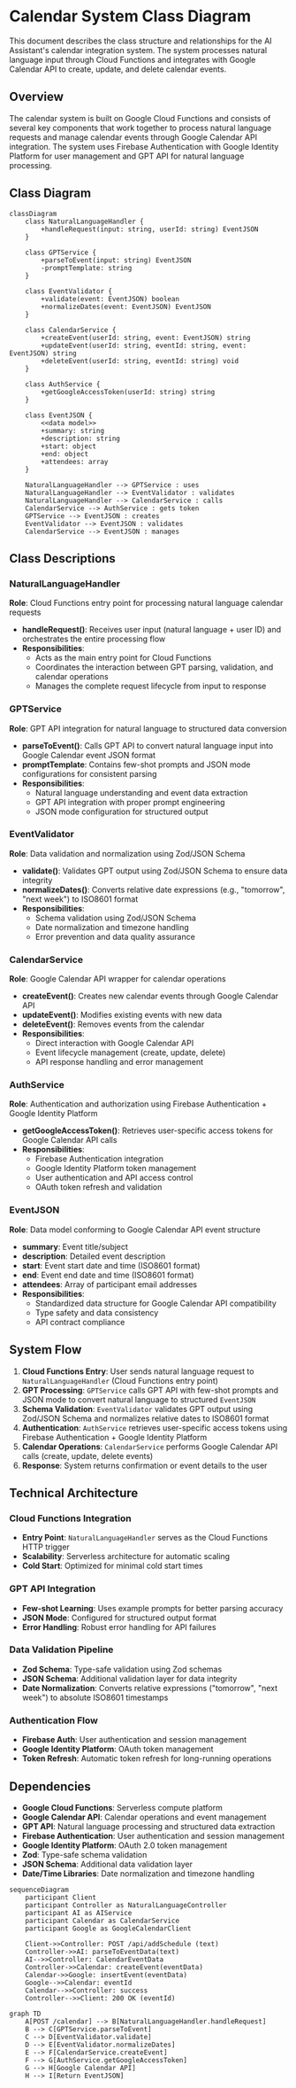 # Calendar System Class Diagram

This document describes the class structure and relationships for the AI Assistant's calendar integration system. The system processes natural language input through Cloud Functions and integrates with Google Calendar API to create, update, and delete calendar events.

## Overview

The calendar system is built on Google Cloud Functions and consists of several key components that work together to process natural language requests and manage calendar events through Google Calendar API integration. The system uses Firebase Authentication with Google Identity Platform for user management and GPT API for natural language processing.

## Class Diagram

```mermaid
classDiagram
    class NaturalLanguageHandler {
        +handleRequest(input: string, userId: string) EventJSON
    }

    class GPTService {
        +parseToEvent(input: string) EventJSON
        -promptTemplate: string
    }

    class EventValidator {
        +validate(event: EventJSON) boolean
        +normalizeDates(event: EventJSON) EventJSON
    }

    class CalendarService {
        +createEvent(userId: string, event: EventJSON) string
        +updateEvent(userId: string, eventId: string, event: EventJSON) string
        +deleteEvent(userId: string, eventId: string) void
    }

    class AuthService {
        +getGoogleAccessToken(userId: string) string
    }

    class EventJSON {
        <<data model>>
        +summary: string
        +description: string
        +start: object
        +end: object
        +attendees: array
    }

    NaturalLanguageHandler --> GPTService : uses
    NaturalLanguageHandler --> EventValidator : validates
    NaturalLanguageHandler --> CalendarService : calls
    CalendarService --> AuthService : gets token
    GPTService --> EventJSON : creates
    EventValidator --> EventJSON : validates
    CalendarService --> EventJSON : manages
```


## Class Descriptions

### NaturalLanguageHandler
**Role**: Cloud Functions entry point for processing natural language calendar requests
- **handleRequest()**: Receives user input (natural language + user ID) and orchestrates the entire processing flow
- **Responsibilities**: 
  - Acts as the main entry point for Cloud Functions
  - Coordinates the interaction between GPT parsing, validation, and calendar operations
  - Manages the complete request lifecycle from input to response

### GPTService
**Role**: GPT API integration for natural language to structured data conversion
- **parseToEvent()**: Calls GPT API to convert natural language input into Google Calendar event JSON format
- **promptTemplate**: Contains few-shot prompts and JSON mode configurations for consistent parsing
- **Responsibilities**: 
  - Natural language understanding and event data extraction
  - GPT API integration with proper prompt engineering
  - JSON mode configuration for structured output

### EventValidator
**Role**: Data validation and normalization using Zod/JSON Schema
- **validate()**: Validates GPT output using Zod/JSON Schema to ensure data integrity
- **normalizeDates()**: Converts relative date expressions (e.g., "tomorrow", "next week") to ISO8601 format
- **Responsibilities**: 
  - Schema validation using Zod/JSON Schema
  - Date normalization and timezone handling
  - Error prevention and data quality assurance

### CalendarService
**Role**: Google Calendar API wrapper for calendar operations
- **createEvent()**: Creates new calendar events through Google Calendar API
- **updateEvent()**: Modifies existing events with new data
- **deleteEvent()**: Removes events from the calendar
- **Responsibilities**: 
  - Direct interaction with Google Calendar API
  - Event lifecycle management (create, update, delete)
  - API response handling and error management

### AuthService
**Role**: Authentication and authorization using Firebase Authentication + Google Identity Platform
- **getGoogleAccessToken()**: Retrieves user-specific access tokens for Google Calendar API calls
- **Responsibilities**: 
  - Firebase Authentication integration
  - Google Identity Platform token management
  - User authentication and API access control
  - OAuth token refresh and validation

### EventJSON
**Role**: Data model conforming to Google Calendar API event structure
- **summary**: Event title/subject
- **description**: Detailed event description
- **start**: Event start date and time (ISO8601 format)
- **end**: Event end date and time (ISO8601 format)
- **attendees**: Array of participant email addresses
- **Responsibilities**: 
  - Standardized data structure for Google Calendar API compatibility
  - Type safety and data consistency
  - API contract compliance

## System Flow

1. **Cloud Functions Entry**: User sends natural language request to `NaturalLanguageHandler` (Cloud Functions entry point)
2. **GPT Processing**: `GPTService` calls GPT API with few-shot prompts and JSON mode to convert natural language to structured `EventJSON`
3. **Schema Validation**: `EventValidator` validates GPT output using Zod/JSON Schema and normalizes relative dates to ISO8601 format
4. **Authentication**: `AuthService` retrieves user-specific access tokens using Firebase Authentication + Google Identity Platform
5. **Calendar Operations**: `CalendarService` performs Google Calendar API calls (create, update, delete events)
6. **Response**: System returns confirmation or event details to the user

## Technical Architecture

### Cloud Functions Integration
- **Entry Point**: `NaturalLanguageHandler` serves as the Cloud Functions HTTP trigger
- **Scalability**: Serverless architecture for automatic scaling
- **Cold Start**: Optimized for minimal cold start times

### GPT API Integration
- **Few-shot Learning**: Uses example prompts for better parsing accuracy
- **JSON Mode**: Configured for structured output format
- **Error Handling**: Robust error handling for API failures

### Data Validation Pipeline
- **Zod Schema**: Type-safe validation using Zod schemas
- **JSON Schema**: Additional validation layer for data integrity
- **Date Normalization**: Converts relative expressions ("tomorrow", "next week") to absolute ISO8601 timestamps

### Authentication Flow
- **Firebase Auth**: User authentication and session management
- **Google Identity Platform**: OAuth token management
- **Token Refresh**: Automatic token refresh for long-running operations

## Dependencies

- **Google Cloud Functions**: Serverless compute platform
- **Google Calendar API**: Calendar operations and event management
- **GPT API**: Natural language processing and structured data extraction
- **Firebase Authentication**: User authentication and session management
- **Google Identity Platform**: OAuth 2.0 token management
- **Zod**: Type-safe schema validation
- **JSON Schema**: Additional data validation layer
- **Date/Time Libraries**: Date normalization and timezone handling


```mermaind
sequenceDiagram
    participant Client
    participant Controller as NaturalLanguageController
    participant AI as AIService
    participant Calendar as CalendarService
    participant Google as GoogleCalendarClient

    Client->>Controller: POST /api/addSchedule (text)
    Controller->>AI: parseToEventData(text)
    AI-->>Controller: CalendarEventData
    Controller->>Calendar: createEvent(eventData)
    Calendar->>Google: insertEvent(eventData)
    Google-->>Calendar: eventId
    Calendar-->>Controller: success
    Controller-->>Client: 200 OK (eventId)

```

```
graph TD
    A[POST /calendar] --> B[NaturalLanguageHandler.handleRequest]
    B --> C[GPTService.parseToEvent]
    C --> D[EventValidator.validate]
    D --> E[EventValidator.normalizeDates]
    E --> F[CalendarService.createEvent]
    F --> G[AuthService.getGoogleAccessToken]
    G --> H[Google Calendar API]
    H --> I[Return EventJSON]
```